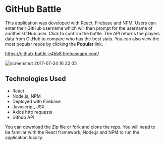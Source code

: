 # GitHub Battle

This application was developed with React, Firebase and NPM. Users can enter their GitHub username which will then prompt for the username of another GitHub user. Click to confirm the battle. The API returns the players data from GitHub to compare who has the best stats. You can also view the most popular repos by clicking the **Popular** link.

https://github-battle-e4bb8.firebaseapp.com/

![screenshot 2017-07-24 16 22 05](https://user-images.githubusercontent.com/14083180/28549021-5eaa64ac-708c-11e7-8759-497c89d7bd8d.png)

## Technologies Used

* React
* Node.js, NPM
* Deployed with Firebase
* Javascript, JSX
* Axios http requests
* Github API

You can download the Zip file or fork and clone the repo. You will need to be familiar with the React framework, Node.js and NPM to run the application locally. 
